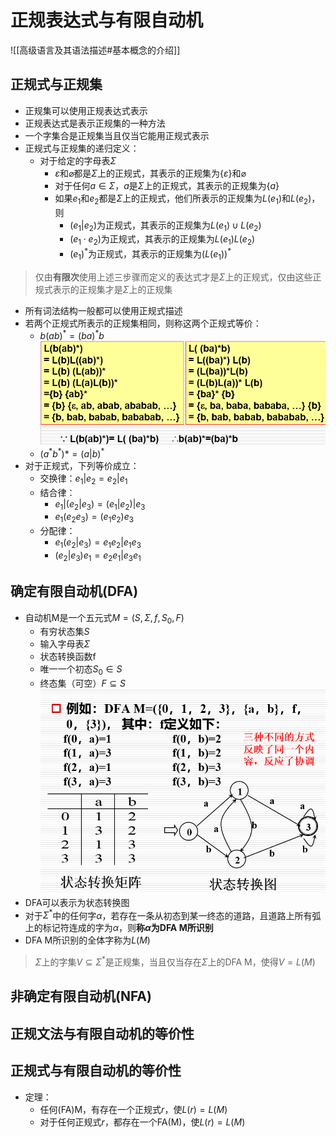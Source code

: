 # 正规表达式与有限自动机
![[高级语言及其语法描述#基本概念的介绍]]

## 正规式与正规集
- 正规集可以使用正规表达式表示
- 正规表达式是表示正规集的一种方法
- 一个字集合是正规集当且仅当它能用正规式表示
- 正规式与正规集的递归定义：
	- 对于给定的字母表$\Sigma$
		- $\varepsilon$和$\varnothing$都是$\Sigma$上的正规式，其表示的正规集为$\{\varepsilon\}$和$\varnothing$
		- 对于任何$a\in\Sigma$，$a$是$\Sigma$上的正规式，其表示的正规集为$\{a\}$
		- 如果$e_1$和$e_2$都是$\Sigma$上的正规式，他们所表示的正规集为$L(e_1)$和$L(e_2)$，则
			- $(e_1|e_2)$为正规式，其表示的正规集为$L(e_1)\cup L(e_2)$
			- $(e_1\cdot e_2)$为正规式，其表示的正规集为$L(e_1)L(e_2)$
			- $(e_1)^*$为正规式，其表示的正规集为$(L(e_1))^*$
> 仅由**有限次**使用上述三步骤而定义的表达式才是$\Sigma$上的正规式，仅由这些正规式表示的正规集才是$\Sigma$上的正规集

- 所有词法结构一般都可以使用正规式描述
- 若两个正规式所表示的正规集相同，则称这两个正规式等价：
	- $b(ab)^*=(ba)^*b$![image.png](https://raw.githubusercontent.com/alwaysmissin/picgo/main/20230416161440.png)
	- $(a^*b^*)*=(a|b)^*$
- 对于正规式，下列等价成立：
	- 交换律：$e_1|e_2=e_2|e_1$
	- 结合律：
		- $e_1|(e_2|e_3)=(e_1|e_2)|e_3$
		- $e_1(e_2e_3)=(e_1e_2)e_3$
	- 分配律：
		- $e_1(e_2|e_3)=e_1e_2|e_1e_3$
		- $(e_2|e_3)e_1=e_2e_1|e_3e_1$

## 确定有限自动机(DFA)
- 自动机M是一个五元式$M=(S,\Sigma,f,S_0,F)$
	- 有穷状态集$S$
	- 输入字母表$\Sigma$
	- 状态转换函数f
	- 唯一一个初态$S_0\in S$
	- 终态集（可空）$F\subseteq S$![image.png](https://raw.githubusercontent.com/alwaysmissin/picgo/main/20230423093510.png)
- DFA可以表示为状态转换图
- 对于$\Sigma^*$中的任何字$\alpha$，若存在一条从初态到某一终态的道路，且道路上所有弧上的标记符连成的字为$\alpha$，则**称$\alpha$为DFA M所识别**
- DFA M所识别的全体字称为$L(M)$
> $\Sigma$上的字集$V\subseteq \Sigma^*$是正规集，当且仅当存在$\Sigma$上的DFA M，使得$V=L(M)$

## 非确定有限自动机(NFA)

## 正规文法与有限自动机的等价性

## 正规式与有限自动机的等价性
- 定理：
	- 任何(FA)M，有存在一个正规式$r$，使$L(r)=L(M)$
	- 对于任何正规式$r$，都存在一个FA(M)，使$L(r)=L(M)$